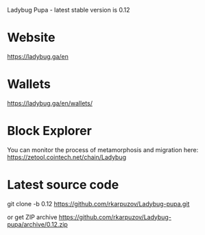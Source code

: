 Ladybug Pupa - latest stable version is 0.12

Website
=======

https://ladybug.ga/en

Wallets
=======

https://ladybug.ga/en/wallets/

Block Explorer
==============

You can monitor the process of metamorphosis and migration here: https://zetool.cointech.net/chain/Ladybug

Latest source code
==================

git clone -b 0.12 https://github.com/rkarpuzov/Ladybug-pupa.git

or get ZIP archive https://github.com/rkarpuzov/Ladybug-pupa/archive/0.12.zip

